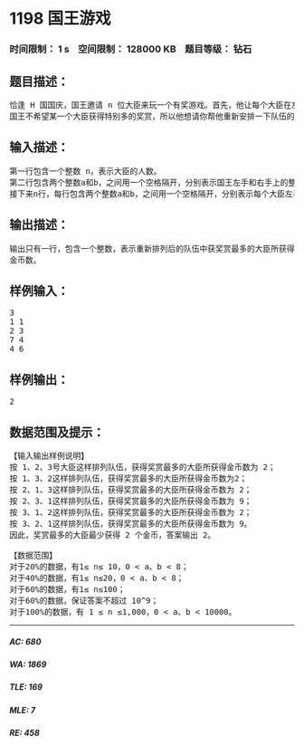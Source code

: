 # 1198 国王游戏   
### 时间限制： 1 s&nbsp;&nbsp;&nbsp;&nbsp;空间限制： 128000 KB&nbsp;&nbsp;&nbsp;&nbsp;题目等级： 钻石  
## 题目描述：  

<pre>
恰逢 H 国国庆，国王邀请 n 位大臣来玩一个有奖游戏。首先，他让每个大臣在左、右手上面分别写下一个整数，国王自己也在左、右手上各写一个整数。然后，让这 n位大臣排成一排，国王站在队伍的最前面。排好队后，所有的大臣都会获得国王奖赏的若干金币，每位大臣获得的金币数分别是：排在该大臣前面的所有人的左手上的数的乘积除以他自己右手上的数，然后向下取整得到的结果。
国王不希望某一个大臣获得特别多的奖赏，所以他想请你帮他重新安排一下队伍的顺序，使得获得奖赏最多的大臣，所获奖赏尽可能的少。注意，国王的位置始终在队伍的最前面。
</pre>
  
  
## 输入描述：  

<pre>
第一行包含一个整数 n，表示大臣的人数。
第二行包含两个整数a和b，之间用一个空格隔开，分别表示国王左手和右手上的整数。
接下来n行，每行包含两个整数a和b，之间用一个空格隔开，分别表示每个大臣左手和右手上的整数。
</pre>
  
  
## 输出描述：  

<pre>
输出只有一行，包含一个整数，表示重新排列后的队伍中获奖赏最多的大臣所获得的
金币数。
</pre>
  
  
## 样例输入：  

<pre>
3
1 1
2 3
7 4
4 6
</pre>
  
  
## 样例输出：  

<pre>
2
</pre>
  
  
## 数据范围及提示：  

<pre>
【输入输出样例说明】
按 1、2、3号大臣这样排列队伍，获得奖赏最多的大臣所获得金币数为 2；
按 1、3、2这样排列队伍，获得奖赏最多的大臣所获得金币数为2；
按 2、1、3这样排列队伍，获得奖赏最多的大臣所获得金币数为 2；
按 2、3、1这样排列队伍，获得奖赏最多的大臣所获得金币数为 9；
按 3、1、2这样排列队伍，获得奖赏最多的大臣所获得金币数为 2；
按 3、2、1这样排列队伍，获得奖赏最多的大臣所获得金币数为 9。
因此，奖赏最多的大臣最少获得 2 个金币，答案输出 2。
 
【数据范围】
对于20%的数据，有1≤ n≤ 10，0 < a、b < 8；
对于40%的数据，有1≤ n≤20，0 < a、b < 8；
对于60%的数据，有1≤ n≤100；
对于60%的数据，保证答案不超过 10^9；
对于100%的数据，有 1 ≤ n ≤1,000，0 < a、b < 10000。
</pre>
  
  
***  

##### AC: 680  
##### WA: 1869  
##### TLE: 169  
##### MLE: 7  
##### RE: 458  
